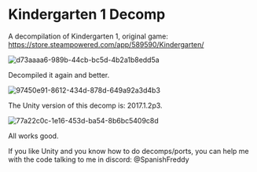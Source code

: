 # Kindergarten 1 Decomp
A decompilation of Kindergarten 1, original game: https://store.steampowered.com/app/589590/Kindergarten/

![d73aaaa6-989b-44cb-bc5d-4b2a1b8edd5a](https://github.com/SpanishFreddy/Kindergarten-1-Decomp/assets/121837347/d976e54b-2e4e-40db-ba5e-358d272f9bd6)

Decompiled it again and better.

![97450e91-8612-434d-878d-649a92a3d4b3](https://github.com/SpanishFreddy/Kindergarten-1-Decomp/assets/121837347/70ac7da7-3006-4cdd-b3b9-333f4f5e8af3)

The Unity version of this decomp is: 2017.1.2p3.

![77a22c0c-1e16-453d-ba54-8b6bc5409c8d](https://github.com/SpanishFreddy/Kindergarten-1-Decomp/assets/121837347/62cb3194-818f-4a38-9361-abfeb18eea5d)

All works good.

If you like Unity and you know how to do decomps/ports, you can help me with the code talking to me in discord: @SpanishFreddy
